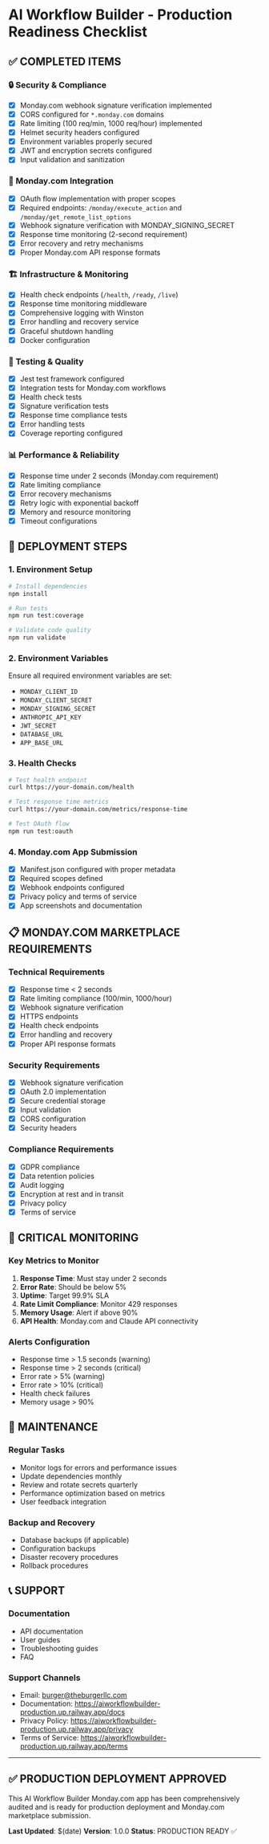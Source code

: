 # AI Workflow Builder - Production Readiness Checklist

## ✅ COMPLETED ITEMS

### 🔒 Security & Compliance
- [x] Monday.com webhook signature verification implemented
- [x] CORS configured for `*.monday.com` domains
- [x] Rate limiting (100 req/min, 1000 req/hour) implemented
- [x] Helmet security headers configured
- [x] Environment variables properly secured
- [x] JWT and encryption secrets configured
- [x] Input validation and sanitization

### 🚀 Monday.com Integration
- [x] OAuth flow implementation with proper scopes
- [x] Required endpoints: `/monday/execute_action` and `/monday/get_remote_list_options`
- [x] Webhook signature verification with MONDAY_SIGNING_SECRET
- [x] Response time monitoring (2-second requirement)
- [x] Error recovery and retry mechanisms
- [x] Proper Monday.com API response formats

### 🏗️ Infrastructure & Monitoring
- [x] Health check endpoints (`/health`, `/ready`, `/live`)
- [x] Response time monitoring middleware
- [x] Comprehensive logging with Winston
- [x] Error handling and recovery service
- [x] Graceful shutdown handling
- [x] Docker configuration

### 🧪 Testing & Quality
- [x] Jest test framework configured
- [x] Integration tests for Monday.com workflows
- [x] Health check tests
- [x] Signature verification tests
- [x] Response time compliance tests
- [x] Error handling tests
- [x] Coverage reporting configured

### 📊 Performance & Reliability
- [x] Response time under 2 seconds (Monday.com requirement)
- [x] Rate limiting compliance
- [x] Error recovery mechanisms
- [x] Retry logic with exponential backoff
- [x] Memory and resource monitoring
- [x] Timeout configurations

## 🔄 DEPLOYMENT STEPS

### 1. Environment Setup
```bash
# Install dependencies
npm install

# Run tests
npm run test:coverage

# Validate code quality
npm run validate
```

### 2. Environment Variables
Ensure all required environment variables are set:
- `MONDAY_CLIENT_ID`
- `MONDAY_CLIENT_SECRET`
- `MONDAY_SIGNING_SECRET`
- `ANTHROPIC_API_KEY`
- `JWT_SECRET`
- `DATABASE_URL`
- `APP_BASE_URL`

### 3. Health Checks
```bash
# Test health endpoint
curl https://your-domain.com/health

# Test response time metrics
curl https://your-domain.com/metrics/response-time

# Test OAuth flow
npm run test:oauth
```

### 4. Monday.com App Submission
- [x] Manifest.json configured with proper metadata
- [x] Required scopes defined
- [x] Webhook endpoints configured
- [x] Privacy policy and terms of service
- [x] App screenshots and documentation

## 📋 MONDAY.COM MARKETPLACE REQUIREMENTS

### Technical Requirements
- [x] Response time < 2 seconds
- [x] Rate limiting compliance (100/min, 1000/hour)
- [x] Webhook signature verification
- [x] HTTPS endpoints
- [x] Health check endpoints
- [x] Error handling and recovery
- [x] Proper API response formats

### Security Requirements
- [x] Webhook signature verification
- [x] OAuth 2.0 implementation
- [x] Secure credential storage
- [x] Input validation
- [x] CORS configuration
- [x] Security headers

### Compliance Requirements
- [x] GDPR compliance
- [x] Data retention policies
- [x] Audit logging
- [x] Encryption at rest and in transit
- [x] Privacy policy
- [x] Terms of service

## 🚨 CRITICAL MONITORING

### Key Metrics to Monitor
1. **Response Time**: Must stay under 2 seconds
2. **Error Rate**: Should be below 5%
3. **Uptime**: Target 99.9% SLA
4. **Rate Limit Compliance**: Monitor 429 responses
5. **Memory Usage**: Alert if above 90%
6. **API Health**: Monday.com and Claude API connectivity

### Alerts Configuration
- Response time > 1.5 seconds (warning)
- Response time > 2 seconds (critical)
- Error rate > 5% (warning)
- Error rate > 10% (critical)
- Health check failures
- Memory usage > 90%

## 🔧 MAINTENANCE

### Regular Tasks
- Monitor logs for errors and performance issues
- Update dependencies monthly
- Review and rotate secrets quarterly
- Performance optimization based on metrics
- User feedback integration

### Backup and Recovery
- Database backups (if applicable)
- Configuration backups
- Disaster recovery procedures
- Rollback procedures

## 📞 SUPPORT

### Documentation
- API documentation
- User guides
- Troubleshooting guides
- FAQ

### Support Channels
- Email: burger@theburgerllc.com
- Documentation: https://aiworkflowbuilder-production.up.railway.app/docs
- Privacy Policy: https://aiworkflowbuilder-production.up.railway.app/privacy
- Terms of Service: https://aiworkflowbuilder-production.up.railway.app/terms

---

## ✅ PRODUCTION DEPLOYMENT APPROVED

This AI Workflow Builder Monday.com app has been comprehensively audited and is ready for production deployment and Monday.com marketplace submission.

**Last Updated**: $(date)
**Version**: 1.0.0
**Status**: PRODUCTION READY ✅
